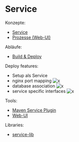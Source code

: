 # Service

Konzepte:
* [Service](service.md)
* [Prozesse (Web-UI)](web-ui-process.md )

Abläufe:
* [Build & Deploy](build+deploy.md)

Deploy features:
* Setup als Service
* nginx port mapping ![x](https://img.shields.io/github/issues/detail/state/microservice-test-exolin/maven-service-plugin/32)
* database association ![x](https://img.shields.io/github/issues/detail/state/microservice-test-exolin/maven-service-plugin/56)
* service specific interfaces ![x](https://img.shields.io/github/issues/detail/state/microservice-test-exolin/maven-service-plugin/61)

Tools:
* [Maven Service Plugin](maven-deployment-plugin.md)
* [Web-UI](web-ui.md)

Libraries:
* [service-lib](service-lib.md)
